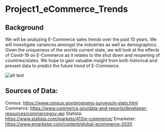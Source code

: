 # Project1_eCommerce_Trends

## Background
We will be analyzing E-Commerce sales trends over the past 10 years. We will investigate variances amongst the industries as well as demographics. Given the uniqueness of the worlds current state, we will look at the effects of Covid-19 on E-Commerce as it relates to the shut down and reopening of countries/states. We hope to gain valuable insight from both historical and present data to predict the future trend of E-Commerce.

![alt test](https://github.com/jeffhoffmanmba/eCommerce_Sales_Trends_Proj1/blob/jeff_branch/Data/USCensus.tenyear.monthly.png)

## Sources of Data: 
Census: https://www.census.gov/programs-surveys/e-stats.html
Commerce: https://www.commerce.gov/data-and-reports/developer-resources/commercegov-api 
Statista: https://www.statista.com/markets/413/e-commerce/ 
Emarketer: https://www.emarketer.com/content/global-ecommerce-2020
